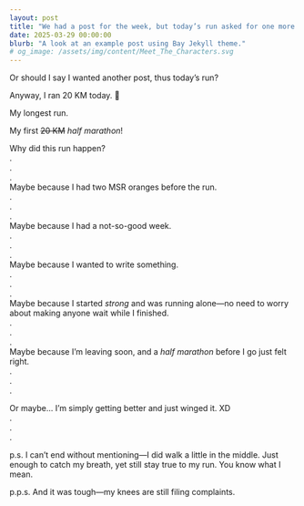 ```yaml
---
layout: post
title: "We had a post for the week, but today’s run asked for one more."
date: 2025-03-29 00:00:00
blurb: "A look at an example post using Bay Jekyll theme."
# og_image: /assets/img/content/Meet_The_Characters.svg
---
```


Or should I say I wanted another post, thus today’s run?

Anyway, I ran 20 KM today. 🌼

My longest run.

My first <strike>20 KM</strike> <i>half marathon</i>!

Why did this run happen?
<br />
. <br/>
. <br/>
. <br/>
Maybe because I had two MSR oranges before the run.
<br />
. <br/>
. <br/>
. <br/>
Maybe because I had a not-so-good week.
<br />
. <br/>
. <br/>
. <br/>
Maybe because I wanted to write something.
<br />
. <br/>
. <br/>
. <br/>
Maybe because I started <i>strong</i> and was running alone—no need to worry about making anyone wait while I finished.
<br />
. <br/>
. <br/>
. <br/>
Maybe because I’m leaving soon, and a <i>half marathon</i> before I go just felt right.
<br />
. <br/>
. <br/>
. <br/>

Or maybe...
I’m simply getting better and just winged it. XD
<br />
.<br/>
.<br/>
.<br/>

p.s. I can’t end without mentioning—I did walk a little in the middle. Just enough to catch my breath, yet still stay true to my run. You know what I mean.

p.p.s. And it was tough—my knees are still filing complaints.
